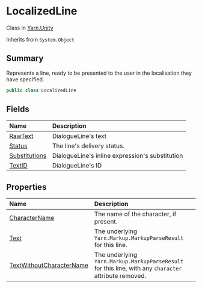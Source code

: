 # LocalizedLine

Class in [Yarn.Unity](/api/csharp/yarn.unity.md)

Inherits from `System.Object`

## Summary


Represents a line, ready to be presented to the user in the
localisation they have specified.


```csharp
public class LocalizedLine
```

## Fields

|Name|Description|
|:---|:---|
|[RawText](/api/csharp/yarn.unity.localizedline.rawtext.md)|DialogueLine's text|
|[Status](/api/csharp/yarn.unity.localizedline.status.md)|The line's delivery status.|
|[Substitutions](/api/csharp/yarn.unity.localizedline.substitutions.md)|DialogueLine's inline expression's substitution|
|[TextID](/api/csharp/yarn.unity.localizedline.textid.md)|DialogueLine's ID|

## Properties

|Name|Description|
|:---|:---|
|[CharacterName](/api/csharp/yarn.unity.localizedline.charactername.md)|The name of the character, if present.|
|[Text](/api/csharp/yarn.unity.localizedline.text.md)|The underlying  <code>Yarn.Markup.MarkupParseResult</code>  for this line.|
|[TextWithoutCharacterName](/api/csharp/yarn.unity.localizedline.textwithoutcharactername.md)|The underlying  <code>Yarn.Markup.MarkupParseResult</code>  for this line, with any `character` attribute removed.|

